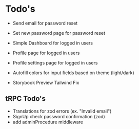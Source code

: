 # Todo's

- Send email for password reset
- Set new password page for password reset
- Simple Dashboard for logged in users
- Profile page for logged in users
- Profile settings page for logged in users
- Autofill colors for input fields based on theme (light/dark)

- Storybook Preview Tailwind Fix

## tRPC Todo's

- Translations for zod errors (ex. "Invalid email")
- SignUp check password confirmation (zod)
- add adminProcedure middleware
